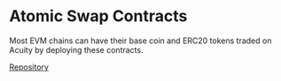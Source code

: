 # Atomic Swap Contracts

Most EVM chains can have their base coin and ERC20 tokens traded on Acuity by deploying these contracts.

[Repository](https://github.com/acuity-social/acuity-atomic-swap-solidity)
